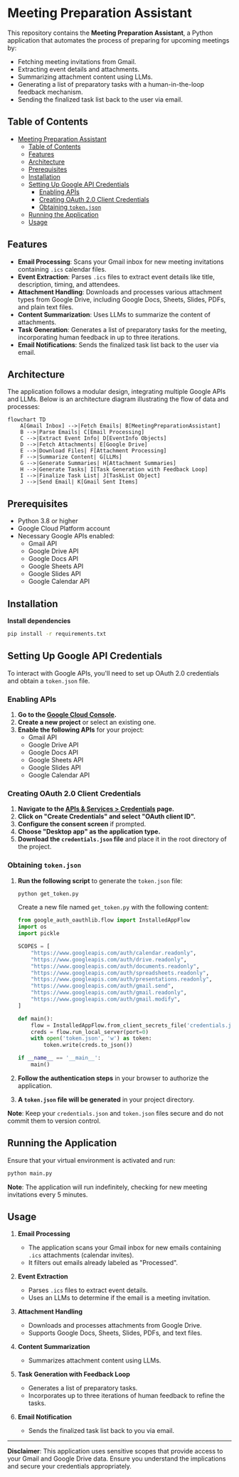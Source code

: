 # Meeting Preparation Assistant

This repository contains the **Meeting Preparation Assistant**, a Python application that automates the process of preparing for upcoming meetings by:

- Fetching meeting invitations from Gmail.
- Extracting event details and attachments.
- Summarizing attachment content using LLMs.
- Generating a list of preparatory tasks with a human-in-the-loop feedback mechanism.
- Sending the finalized task list back to the user via email.

## Table of Contents

- [Meeting Preparation Assistant](#meeting-preparation-assistant)
  - [Table of Contents](#table-of-contents)
  - [Features](#features)
  - [Architecture](#architecture)
  - [Prerequisites](#prerequisites)
  - [Installation](#installation)
  - [Setting Up Google API Credentials](#setting-up-google-api-credentials)
    - [Enabling APIs](#enabling-apis)
    - [Creating OAuth 2.0 Client Credentials](#creating-oauth-20-client-credentials)
    - [Obtaining `token.json`](#obtaining-tokenjson)
  - [Running the Application](#running-the-application)
  - [Usage](#usage)

## Features

- **Email Processing**: Scans your Gmail inbox for new meeting invitations containing `.ics` calendar files.
- **Event Extraction**: Parses `.ics` files to extract event details like title, description, timing, and attendees.
- **Attachment Handling**: Downloads and processes various attachment types from Google Drive, including Google Docs, Sheets, Slides, PDFs, and plain text files.
- **Content Summarization**: Uses LLMs to summarize the content of attachments.
- **Task Generation**: Generates a list of preparatory tasks for the meeting, incorporating human feedback in up to three iterations.
- **Email Notifications**: Sends the finalized task list back to the user via email.

## Architecture

The application follows a modular design, integrating multiple Google APIs and LLMs. Below is an architecture diagram illustrating the flow of data and processes:

```mermaid
flowchart TD
    A[Gmail Inbox] -->|Fetch Emails| B[MeetingPreparationAssistant]
    B -->|Parse Emails| C[Email Processing]
    C -->|Extract Event Info| D[EventInfo Objects]
    D -->|Fetch Attachments| E[Google Drive]
    E -->|Download Files| F[Attachment Processing]
    F -->|Summarize Content| G[LLMs]
    G -->|Generate Summaries| H[Attachment Summaries]
    H -->|Generate Tasks| I[Task Generation with Feedback Loop]
    I -->|Finalize Task List| J[TaskList Object]
    J -->|Send Email| K[Gmail Sent Items]
```

## Prerequisites

- Python 3.8 or higher
- Google Cloud Platform account
- Necessary Google APIs enabled:
  - Gmail API
  - Google Drive API
  - Google Docs API
  - Google Sheets API
  - Google Slides API
  - Google Calendar API

## Installation
**Install dependencies**

   ```bash
   pip install -r requirements.txt
   ```

## Setting Up Google API Credentials

To interact with Google APIs, you'll need to set up OAuth 2.0 credentials and obtain a `token.json` file.

### Enabling APIs

1. **Go to the [Google Cloud Console](https://console.cloud.google.com/apis/dashboard).**
2. **Create a new project** or select an existing one.
3. **Enable the following APIs** for your project:
   - Gmail API
   - Google Drive API
   - Google Docs API
   - Google Sheets API
   - Google Slides API
   - Google Calendar API

### Creating OAuth 2.0 Client Credentials

1. **Navigate to the [APIs & Services > Credentials](https://console.cloud.google.com/apis/credentials) page.**
2. **Click on "Create Credentials" and select "OAuth client ID".**
3. **Configure the consent screen** if prompted.
4. **Choose "Desktop app" as the application type.**
5. **Download the `credentials.json` file** and place it in the root directory of the project.

### Obtaining `token.json`

1. **Run the following script** to generate the `token.json` file:

   ```bash
   python get_token.py
   ```

   Create a new file named `get_token.py` with the following content:

   ```python
   from google_auth_oauthlib.flow import InstalledAppFlow
   import os
   import pickle

   SCOPES = [
       "https://www.googleapis.com/auth/calendar.readonly",
       "https://www.googleapis.com/auth/drive.readonly",
       "https://www.googleapis.com/auth/documents.readonly",
       "https://www.googleapis.com/auth/spreadsheets.readonly",
       "https://www.googleapis.com/auth/presentations.readonly",
       "https://www.googleapis.com/auth/gmail.send",
       "https://www.googleapis.com/auth/gmail.readonly",
       "https://www.googleapis.com/auth/gmail.modify",
   ]

   def main():
       flow = InstalledAppFlow.from_client_secrets_file('credentials.json', SCOPES)
       creds = flow.run_local_server(port=0)
       with open('token.json', 'w') as token:
           token.write(creds.to_json())

   if __name__ == '__main__':
       main()
   ```

2. **Follow the authentication steps** in your browser to authorize the application.

3. **A `token.json` file will be generated** in your project directory.

**Note**: Keep your `credentials.json` and `token.json` files secure and do not commit them to version control.


## Running the Application

Ensure that your virtual environment is activated and run:

```bash
python main.py
```

**Note**: The application will run indefinitely, checking for new meeting invitations every 5 minutes.

## Usage

1. **Email Processing**

   - The application scans your Gmail inbox for new emails containing `.ics` attachments (calendar invites).
   - It filters out emails already labeled as "Processed".

2. **Event Extraction**

   - Parses `.ics` files to extract event details.
   - Uses an LLMs to determine if the email is a meeting invitation.

3. **Attachment Handling**

   - Downloads and processes attachments from Google Drive.
   - Supports Google Docs, Sheets, Slides, PDFs, and text files.

4. **Content Summarization**

   - Summarizes attachment content using LLMs.

5. **Task Generation with Feedback Loop**

   - Generates a list of preparatory tasks.
   - Incorporates up to three iterations of human feedback to refine the tasks.

6. **Email Notification**

   - Sends the finalized task list back to you via email.

---

**Disclaimer**: This application uses sensitive scopes that provide access to your Gmail and Google Drive data. Ensure you understand the implications and secure your credentials appropriately.